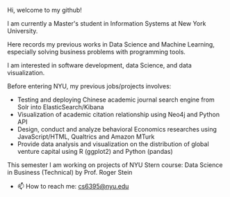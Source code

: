 Hi, welcome to my github!

I am currently a Master's student in Information Systems at New York University.

Here records my previous works in Data Science and Machine Learning, especially solving business problems with programming tools. 

I am interested in software development, data Science, and data visualization. 

Before entering NYU, my previous jobs/projects involves:

<ul>
  <li> Testing and deploying Chinese academic journal search engine from Solr into ElasticSearch/Kibana
  <li> Visualization of academic citation relationship using Neo4j and Python API
  <li> Design, conduct and analyze behavioral Economics researches using JavaScript/HTML, Qualtrics and Amazon MTurk
  <li> Provide data analysis and visualization on the distribution of global venture capital using R (ggplot2) and Python (pandas)
</ul>

This semester I am working on projects of NYU Stern course: Data Science in Business (Technical) by Prof. Roger Stein 
- 📫 How to reach me: cs6395@nyu.edu

<!---
ChunTingShen/ChunTingShen is a ✨ special ✨ repository because its `README.md` (this file) appears on your GitHub profile.
You can click the Preview link to take a look at your changes.
--->
